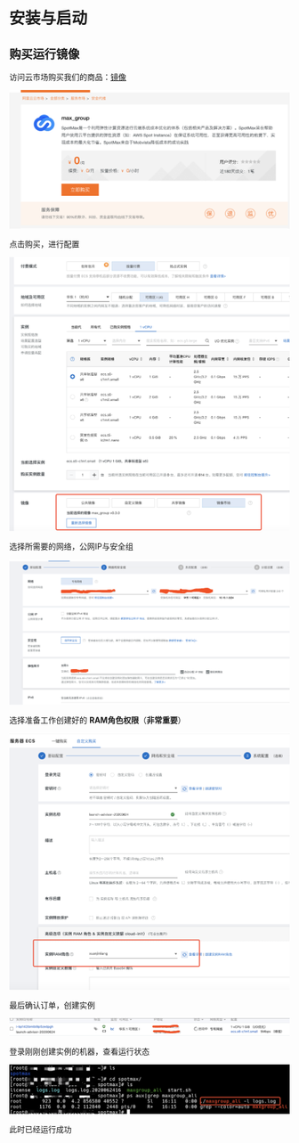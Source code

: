 # 安装与启动

## 购买运行镜像

访问云市场购买我们的商品：[镜像](https://market.aliyun.com/products/52732002/cmjj00040459.html)

![](../../.gitbook/assets/image%20%28125%29.png)

点击购买，进行配置

![](../../.gitbook/assets/image%20%28131%29.png)

选择所需要的网络，公网IP与安全组

![](../../.gitbook/assets/image%20%28129%29.png)

选择准备工作创建好的 **RAM角色权限**（**非常重要**）

![](../../.gitbook/assets/image%20%28130%29.png)

最后确认订单，创建实例

![](../../.gitbook/assets/image%20%28133%29.png)

登录刚刚创建实例的机器，查看运行状态

![](../../.gitbook/assets/image%20%28132%29.png)

此时已经运行成功

